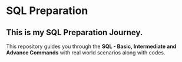 # SQL Preparation
##  This is my SQL Preparation Journey.
This repository guides you through the **SQL - Basic, Intermediate and Advance Commands** with real world scenarios along with codes.